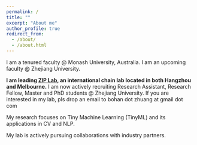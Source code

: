 ```yaml
---
permalink: /
title: ""
excerpt: "About me"
author_profile: true
redirect_from: 
  - /about/
  - /about.html
---
```


I am a tenured faculty @ Monash University, Australia. I am an upcoming faculty @ Zhejiang University. 

**I am leading [ZIP Lab](https://ziplab.github.io/), an international chain lab located in both Hangzhou and Melbourne.** I am now actively recruiting Research Assistant, Research Fellow, Master and PhD students @ Zhejiang University. If you are interested in my lab, pls drop an email to bohan dot zhuang at gmail dot com     

My research focuses on Tiny Machine Learning (TinyML) and its applications in CV and NLP. 

My lab is actively pursuing collaborations with industry partners.
